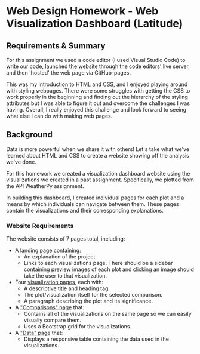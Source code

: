 # Web Design Homework - Web Visualization Dashboard (Latitude)

## Requirements & Summary
For this assignment we used a code editor (I used Visual Studio Code) to write our code, launched the website through the code editors' live server, and then 'hosted' the web page via GitHub-pages.

This was my introduction to HTML and CSS, and I enjoyed playing around with styling webpages. There were some struggles with getting the CSS to work properly in the beginning and finding out the hierarchy of the styling attributes but I was able to figure it out and overcome the challenges I was having. Overall, I really enjoyed this challenge and look forward to seeing what else I can do with making web pages.

## Background

Data is more powerful when we share it with others! Let's take what we've learned about HTML and CSS to create a website showing off the analysis we've done.

For this homework we created a visualization dashboard website using the visualizations we created in a past assignment. Specifically, we plotted from the API WeatherPy assignment.

In building this dashboard, I created individual pages for each plot and a means by which individuals can navigate between them. These pages contain the visualizations and their corresponding explanations.

### Website Requirements

The website consists of 7 pages total, including:

* A [landing page](#landing-page) containing:
  * An explanation of the project.
  * Links to each visualizations page. There should be a sidebar containing preview images of each plot and clicking an image should take the user to that visualization.
* Four [visualization pages](#visualization-pages), each with:
  * A descriptive title and heading tag.
  * The plot/visualization itself for the selected comparison.
  * A paragraph describing the plot and its significance.
* A ["Comparisons" page](#comparisons-page) that:
  * Contains all of the visualizations on the same page so we can easily visually compare them.
  * Uses a Bootstrap grid for the visualizations.
* A ["Data" page](#data-page) that:
  * Displays a responsive table containing the data used in the visualizations.
